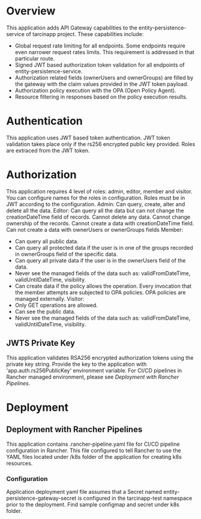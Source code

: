 # Overview
This application adds API Gateway capabilities to the entity-persistence-service of tarcinapp project. These capabilities include:
* Global request rate limiting for all endpoints. Some endpoints require even narrower request rates limits. This requirement is addressed in that particular route.
* Signed JWT based authorization token validation for all endpoints of entity-persistence-service.
* Authorization related fields (ownerUsers and ownerGroups) are filled by the gateway with the claim values provided in the JWT token payload.
* Authorization policy execution with the OPA (Open Policy Agent).
* Resource filtering in responses based on the policy execution results.
# Authentication
This application uses JWT based token authentication. JWT token validation takes place only if the rs256 encrypted public key provided. Roles are extraced from the JWT token.
# Authorization
This application requires 4 level of roles: admin, editor, member and visitor. You can configure names for the roles in configuration. Roles must be in JWT according to the configuration.
Admin: Can query, create, alter and delete all the data.
Editor: Can query all the data but can not change the creationDateTime field of records. Cannot delete any data.  Cannot change ownership of the records. Cannot create a data with creationDateTime field. Can not create a data with ownerUsers or ownerGroups fields
Member: 
* Can query all public data.
* Can query all protected data if the user is in one of the groups recorded in ownerGroups field of the specific data.
* Can query all private data if the user is in the ownerUsers field of the data.
* Never see the managed fields of the data such as: validFromDateTime, validUntilDateTime, visibility.
* Can create data if the policy allows the operation. Every invocation that the member attempts are subjected to OPA policies. OPA policies are managed externally. 
Visitor:
* Only GET operations are allowed.
* Can see the public data.
* Never see the managed fields of the data such as: validFromDateTime, validUntilDateTime, visibility.

## JWTS Private Key
This application validates RSA256 encrypted authorization tokens using the private key string. Provide the key to the application with 'app.auth.rs256PublicKey' environment variable. For CI/CD pipelines in Rancher managed environment, please see *Deployment with Rancher Pipelines*.
# Deployment
## Deployment with Rancher Pipelines
This application contains .rancher-pipeline.yaml file for CI/CD pipeline configuration in Rancher. This file configured to tell Rancher to use the YAML files located under /k8s folder of the application for creating k8s resources.
### Configuration
Application deployment yaml file assumes that a Secret named entity-persistence-gateway-secret is configured in the tarcinapp-test namespace prior to the deployment. Find sample configmap and secret under k8s folder.